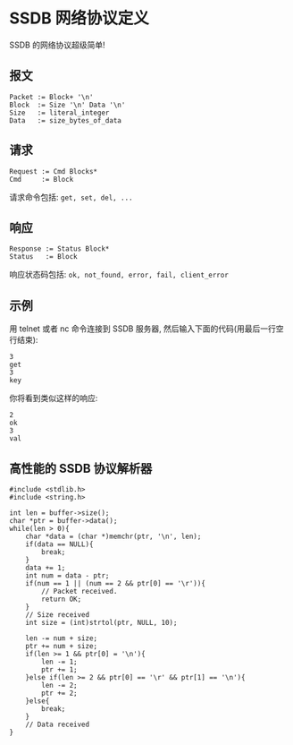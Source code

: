# SSDB 网络协议定义

SSDB 的网络协议超级简单!

## 报文

```
Packet := Block+ '\n'
Block  := Size '\n' Data '\n'
Size   := literal_integer
Data   := size_bytes_of_data
```

## 请求

```
Request := Cmd Blocks*
Cmd     := Block
```

请求命令包括: ```get, set, del, ...```

## 响应

```
Response := Status Block*
Status   := Block
```

响应状态码包括: ```ok, not_found, error, fail, client_error```

## 示例

用 telnet 或者 nc 命令连接到 SSDB 服务器, 然后输入下面的代码(用最后一行空行结束):

```
3
get
3
key

```

你将看到类似这样的响应:

```
2
ok
3
val

```

## 高性能的 SSDB 协议解析器

	#include <stdlib.h>
	#include <string.h>
	
	int len = buffer->size();
	char *ptr = buffer->data();
	while(len > 0){
		char *data = (char *)memchr(ptr, '\n', len);
		if(data == NULL){
			break;
		}
		data += 1;
		int num = data - ptr;
		if(num == 1 || (num == 2 && ptr[0] == '\r')){
			// Packet received.
			return OK;
		}
		// Size received
		int size = (int)strtol(ptr, NULL, 10);
		
		len -= num + size;
		ptr += num + size;
		if(len >= 1 && ptr[0] = '\n'){
			len -= 1;
			ptr += 1;
		}else if(len >= 2 && ptr[0] == '\r' && ptr[1] == '\n'){
			len -= 2;
			ptr += 2;
		}else{
			break;
		}
		// Data received
	}

